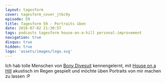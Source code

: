 ```yaml
---
layout: tagesform
cover: tagesform_cover_jtbc9y
episode: 59
title: Tagesform 59 - Portraits üben
date: 2016-07-02 21:30:57
tags: podcasts tagesform house-on-a-hill personal-improvement
navigation: true
disqus: true
hidden: true
logo: 'assets/images/logo.svg'
---
```


Ich hab tolle Menschen von [Bony Divesuit](https://www.facebook.com/bonydivesuit/) 
kennengelernt, mit [House on a Hill](http://houseonahill.de) akustisch im Regen 
gespielt und möchte üben Portraits von mir machen zu lassen :P
